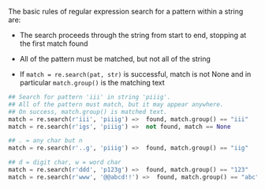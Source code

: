 The basic rules of regular expression search for a pattern within a string are:

* The search proceeds through the string from start to end, stopping at the first match found 

* All of the pattern must be matched, but not all of the string 

* If `match = re.search(pat, str)` is successful, match is not None and in particular `match.group()` is the matching text 

```python
## Search for pattern 'iii' in string 'piiig'.
## All of the pattern must match, but it may appear anywhere.
## On success, match.group() is matched text.
match = re.search(r'iii', 'piiig') =>  found, match.group() == "iii"
match = re.search(r'igs', 'piiig') =>  not found, match == None

## . = any char but n
match = re.search(r'..g', 'piiig') =>  found, match.group() == "iig"

## d = digit char, w = word char
match = re.search(r'ddd', 'p123g') =>  found, match.group() == "123"
match = re.search(r'www', '@@abcd!!') =>  found, match.group() == "abc"
```
